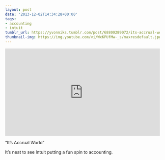```yaml
---
layout: post
date: '2013-12-02T14:34:28+00:00'
tags:
- accounting
- intuit
tumblr_url: https://yvonniks.tumblr.com/post/68800289072/its-accrual-world-its-neat-to-see-intuit
thumbnail-img: https://img.youtube.com/vi/WxKPUfMw-_s/maxresdefault.jpg
---
```

<iframe style="height: auto; width: 100%; aspect-ratio: 16 / 9;" id="youtube_iframe" src="https://www.youtube.com/embed/WxKPUfMw-_s?feature=oembed&amp;enablejsapi=1&amp;wmode=opaque" frameborder="0" allow="accelerometer; autoplay; encrypted-media; gyroscope; picture-in-picture" allowfullscreen></iframe><a href="https://www.youtube.com/watch?v=WxKPUfMw-_s&amp;vq=hd720"></a> 

“It’s Accrual World"&nbsp;

It’s neat to see Intuit putting a fun spin to accounting.&nbsp;
